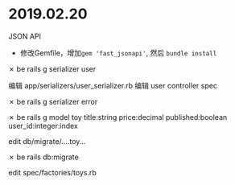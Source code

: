 # 2019.02.20

JSON API


* 修改Gemfile，增加`gem 'fast_jsonapi'`, 然后 `bundle install`

✗ be rails g serializer user

编辑 app/serializers/user_serializer.rb 
编辑 user controller spec

✗ be rails g serializer error

✗ be rails g model toy title:string price:decimal published:boolean user_id:integer:index

edit db/migrate/....toy...

✗ be rails db:migrate

edit spec/factories/toys.rb



